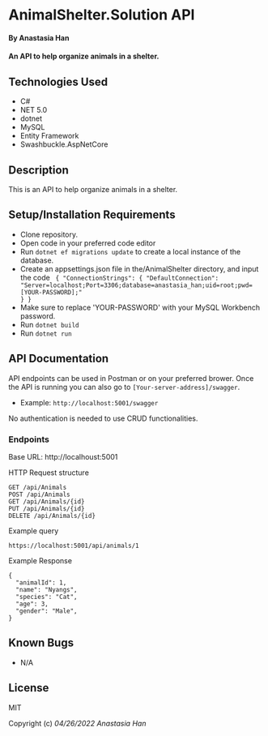 # AnimalShelter.Solution API

#### By **Anastasia Han**

#### An API to help organize animals in a shelter.

## Technologies Used

- C#
- NET 5.0
- dotnet
- MySQL
- Entity Framework
- Swashbuckle.AspNetCore

## Description

This is an API to help organize animals in a shelter.

## Setup/Installation Requirements

- Clone repository.
- Open code in your preferred code editor
- Run <code>dotnet ef migrations update</code> to create a local instance of the database.
- Create an appsettings.json file in the/AnimalShelter directory, and input the code 
<code> { "ConnectionStrings": { "DefaultConnection": "Server=localhost;Port=3306;database=anastasia_han;uid=root;pwd=[YOUR-PASSWORD];" } } </code>
- Make sure to replace 'YOUR-PASSWORD' with your MySQL Workbench password.
- Run <code>dotnet build</code>
- Run <code>dotnet run</code>

## API Documentation
API endpoints can be used in Postman or on your preferred brower. Once the API is running you can also go to <code>[Your-server-address]/swagger</code>.  
* Example: <code>http://localhost:5001/swagger</code>

No authentication is needed to use CRUD functionalities.

### Endpoints
Base URL: http://localhoust:5001

HTTP Request structure
```
GET /api/Animals
POST /api/Animals
GET /api/Animals/{id}
PUT /api/Animals/{id}
DELETE /api/Animals/{id}
```

Example query
```
https://localhost:5001/api/animals/1
```

Example Response
```
{
  "animalId": 1,
  "name": "Nyangs",
  "species": "Cat",
  "age": 3,
  "gender": "Male",
}
```

## Known Bugs

- N/A

## License
MIT

Copyright (c) _04/26/2022_ _Anastasia Han_
